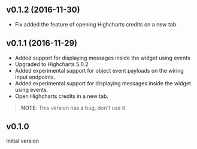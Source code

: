 ## v0.1.2 (2016-11-30)

- Fix added the feature of opening Highcharts credits on a new tab.

## v0.1.1 (2016-11-29)

- Added support for displaying messages inside the widget using events
- Upgraded to Highcharts 5.0.2
- Added experimental support for object event payloads on the wiring input
 endpoints.
- Added experimental support for displaying messages inside the widget using
 events.
- Open Highcharts credits in a new tab.

> **NOTE**: This version has a bug, don't use it.

## v0.1.0

Initial version
